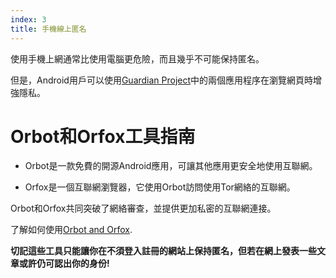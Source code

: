 ```yaml
---
index: 3
title: 手機線上匿名
---
```

使用手機上網通常比使用電腦更危險，而且幾乎不可能保持匿名。

但是，Android用戶可以使用[Guardian Project](https://guardianproject.info/)中的兩個應用程序在瀏覽網頁時增強隱私。

# Orbot和Orfox工具指南　

*   Orbot是一款免費的開源Android應用，可讓其他應用更安全地使用互聯網。

*   Orfox是一個互聯網瀏覽器，它使用Orbot訪問使用Tor網絡的互聯網。

Orbot和Orfox共同突破了網絡審查，並提供更加私密的互聯網連接。

了解如何使用[Orbot and Orfox](umbrella://tools/tor/s_orbot-and-orfox.md).

**切記這些工具只能讓你在不須登入註冊的網站上保持匿名，但若在網上發表一些文章或許仍可認出你的身份!**